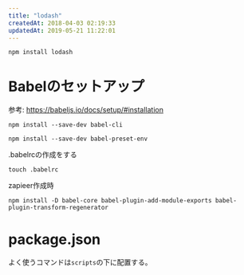```yaml
---
title: "lodash"
createdAt: 2018-04-03 02:19:33
updatedAt: 2019-05-21 11:22:01
---
```


```
npm install lodash
```

# Babelのセットアップ

参考: https://babeljs.io/docs/setup/#installation

```
npm install --save-dev babel-cli
```

```
npm install --save-dev babel-preset-env
```

.babelrcの作成をする

```
touch .babelrc
```

zapieer作成時

```
npm install -D babel-core babel-plugin-add-module-exports babel-plugin-transform-regenerator
```

# package.json

よく使うコマンドは`scripts`の下に配置する。